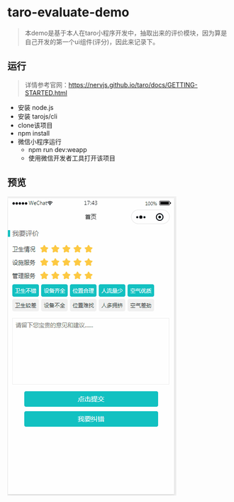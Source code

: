 # taro-evaluate-demo
> 本demo是基于本人在taro小程序开发中，抽取出来的评价模块，因为算是自己开发的第一个ui组件(评分)，因此来记录下。

## 运行
> 详情参考官网：https://nervjs.github.io/taro/docs/GETTING-STARTED.html
- 安装 node.js
- 安装 tarojs/cli
- clone该项目
- npm install
- 微信小程序运行
    - npm run dev:weapp
    - 使用微信开发者工具打开该项目
    
## 预览
![功能预览](./taro-evaluate.gif)
    
